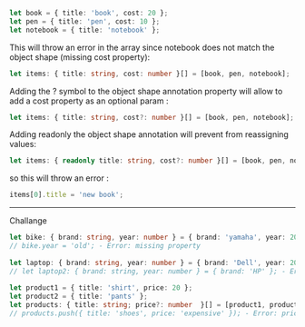 ```ts
let book = { title: 'book', cost: 20 };  
let pen = { title: 'pen', cost: 10 };  
let notebook = { title: 'notebook' };  
```

This will throw an error in the array since notebook does not match the object shape (missing cost property):

```ts
let items: { title: string, cost: number }[] = [book, pen, notebook];
```


Adding the ? symbol to the object shape annotation property will allow to add a cost property as an optional param :

```ts
let items: { title: string, cost?: number }[] = [book, pen, notebook];
```

Adding readonly the object shape annotation will prevent from reassigning values:

```ts
let items: { readonly title: string, cost?: number }[] = [book, pen, notebook];
```

so this will throw an error :

```ts
items[0].title = 'new book';
```

---
Challange

```ts
let bike: { brand: string, year: number } = { brand: 'yamaha', year: 2010 };  
// bike.year = 'old'; - Error: missing property  
  
let laptop: { brand: string, year: number } = { brand: 'Dell', year: 2020 };  
// let laptop2: { brand: string, year: number } = { brand: 'HP' }; - Error: missing property  
  
let product1 = { title: 'shirt', price: 20 };  
let product2 = { title: 'pants' };  
let products: { title: string; price?: number  }[] = [product1, product2];  
// products.push({ title: 'shoes', price: 'expensive' }); - Error: price must be of type number, although its optional
```
